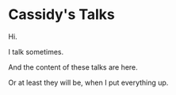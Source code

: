 Cassidy's Talks
===================

Hi.

I talk sometimes.

And the content of these talks are here.

Or at least they will be, when I put everything up.